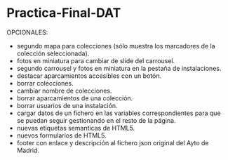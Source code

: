 # Practica-Final-DAT


OPCIONALES:

- segundo mapa para colecciones (sólo muestra los marcadores de la colección seleccionada).
- fotos en miniatura para cambiar de slide del carrousel.
- segundo carrousel y fotos en miniatura en la pestaña de instalaciones.
- destacar aparcamientos accesibles con un botón.
- borrar colecciones.
- cambiar nombre de colecciones.
- borrar aparcamientos de una colección.
- borrar usuarios de una instalación.
- cargar datos de un fichero en las variables correspondientes para que se puedan seguir gestionando en el resto de la página.
- nuevas etiquetas semanticas de HTML5.
- nuevos formularios de HTML5.
- footer con enlace y descripción al fichero json original del Ayto de Madrid.
